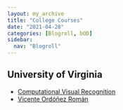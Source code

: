 ```yaml
---
layout: my_archive
title: "College Courses"
date: "2021-04-28"
categories: [Blogroll, bOD]
sidebar:
  nav: "Blogroll"
---
```


## University of Virginia
- [Computational Visual Recognition](https://www.cs.virginia.edu/~vicente/recognition/)
- [Vicente Ordóñez Román](https://www.vicenteordonez.com/)

